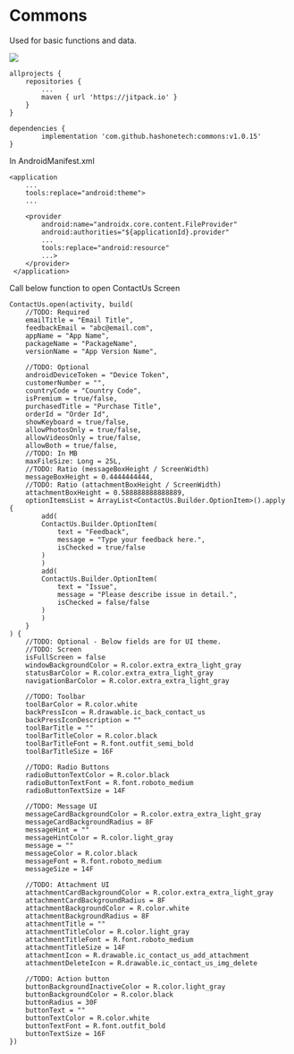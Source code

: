 # Commons
Used for basic functions and data.

[![](https://jitpack.io/v/hashonetech/commons.svg)](https://jitpack.io/#hashonetech/commons)

	allprojects {
		repositories {
			...
			maven { url 'https://jitpack.io' }
		}
	}
  
	dependencies {
	        implementation 'com.github.hashonetech:commons:v1.0.15'
	}

In AndroidManifest.xml

	<application
		...
		tools:replace="android:theme">
		...

		<provider
		    android:name="androidx.core.content.FileProvider"
		    android:authorities="${applicationId}.provider"
		    ...
		    tools:replace="android:resource"
		    ...>
		</provider>
	 </application>

Call below function to open ContactUs Screen

	ContactUs.open(activity, build(
		//TODO: Required
		emailTitle = "Email Title",
		feedbackEmail = "abc@email.com",
		appName = "App Name",
		packageName = "PackageName",
		versionName = "App Version Name",

		//TODO: Optional
		androidDeviceToken = "Device Token",
		customerNumber = "",
		countryCode = "Country Code",
		isPremium = true/false,
		purchasedTitle = "Purchase Title",
		orderId = "Order Id",
		showKeyboard = true/false,
		allowPhotosOnly = true/false,
		allowVideosOnly = true/false,
		allowBoth = true/false,
		//TODO: In MB
		maxFileSize: Long = 25L,
		//TODO: Ratio (messageBoxHeight / ScreenWidth)
		messageBoxHeight = 0.4444444444,
		//TODO: Ratio (attachmentBoxHeight / ScreenWidth)
		attachmentBoxHeight = 0.588888888888889,
		optionItemsList = ArrayList<ContactUs.Builder.OptionItem>().apply {
		    add(
			ContactUs.Builder.OptionItem(
			    text = "Feedback",
			    message = "Type your feedback here.",
			    isChecked = true/false
			)
		    )
		    add(
			ContactUs.Builder.OptionItem(
			    text = "Issue",
			    message = "Please describe issue in detail.",
			    isChecked = false/false
			)
		    )
		}
	) {
		//TODO: Optional - Below fields are for UI theme.
		//TODO: Screen
		isFullScreen = false
		windowBackgroundColor = R.color.extra_extra_light_gray
		statusBarColor = R.color.extra_extra_light_gray
		navigationBarColor = R.color.extra_extra_light_gray

		//TODO: Toolbar
		toolBarColor = R.color.white
		backPressIcon = R.drawable.ic_back_contact_us
		backPressIconDescription = ""
		toolBarTitle = ""
		toolBarTitleColor = R.color.black
		toolBarTitleFont = R.font.outfit_semi_bold
		toolBarTitleSize = 16F

		//TODO: Radio Buttons
		radioButtonTextColor = R.color.black
		radioButtonTextFont = R.font.roboto_medium
		radioButtonTextSize = 14F

		//TODO: Message UI
		messageCardBackgroundColor = R.color.extra_extra_light_gray
		messageCardBackgroundRadius = 8F
		messageHint = ""
		messageHintColor = R.color.light_gray
		message = ""
		messageColor = R.color.black
		messageFont = R.font.roboto_medium
		messageSize = 14F

		//TODO: Attachment UI
		attachmentCardBackgroundColor = R.color.extra_extra_light_gray
		attachmentCardBackgroundRadius = 8F
		attachmentBackgroundColor = R.color.white
		attachmentBackgroundRadius = 8F
		attachmentTitle = ""
		attachmentTitleColor = R.color.light_gray
		attachmentTitleFont = R.font.roboto_medium
		attachmentTitleSize = 14F
		attachmentIcon = R.drawable.ic_contact_us_add_attachment
		attachmentDeleteIcon = R.drawable.ic_contact_us_img_delete

		//TODO: Action button
		buttonBackgroundInactiveColor = R.color.light_gray
		buttonBackgroundColor = R.color.black
		buttonRadius = 30F
		buttonText = ""
		buttonTextColor = R.color.white
		buttonTextFont = R.font.outfit_bold
		buttonTextSize = 16F
	})
